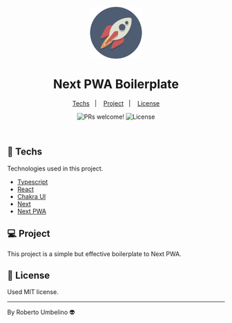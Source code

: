 <p align="center">
  <img alt="Mono Repo" width="120" title="Mono Repo" src=".github/icon.png" />
</p>

<h1 align="center">Next PWA Boilerplate</h1>

<p align="center">
  <a href="#-techs">Techs</a>&nbsp;&nbsp;&nbsp;|&nbsp;&nbsp;&nbsp;
  <a href="#-project">Project</a>&nbsp;&nbsp;&nbsp;|&nbsp;&nbsp;&nbsp;
  <a href="#-license">License</a>
</p>

<p align="center">
 <img src="https://img.shields.io/static/v1?label=PRs&message=welcome&color=8257E5&labelColor=000000" alt="PRs welcome!" />

  <img alt="License" src="https://img.shields.io/static/v1?label=license&message=MIT&color=8257E5&labelColor=000000">
</p>

<br>

## 🚀 Techs

Technologies used in this project.

- [Typescript](https://www.typescriptlang.org/)
- [React](https://pt-br.reactjs.org/)
- [Chakra UI](https://chakra-ui.com/)
- [Next](https://vercel.com/solutions/nextjs)
- [Next PWA](https://www.npmjs.com/package/next-pwa)

## 💻 Project

This project is a simple but effective boilerplate to Next PWA.

## 📝 License

Used MIT license.

---

By Roberto Umbelino 👽
